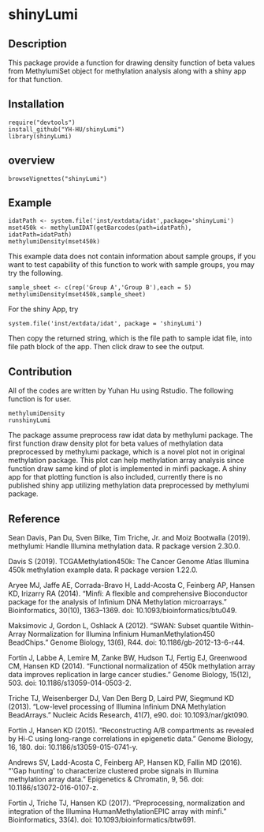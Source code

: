 
# shinyLumi

## Description

This package provide a function for drawing density function of beta values from MethylumiSet object for methylation analysis along with a shiny app for that function.

## Installation

```{r}
require("devtools")
install_github("YH-HU/shinyLumi")
library(shinyLumi)
```

## overview

```{r}
browseVignettes("shinyLumi")
```

## Example

```{r}
idatPath <- system.file('inst/extdata/idat',package='shinyLumi')
mset450k <- methylumIDAT(getBarcodes(path=idatPath), idatPath=idatPath)
methylumiDensity(mset450k)
```
This example data does not contain information about sample groups, if you want to test capability of this function to work with sample groups, you may try the following.

```{r}
sample_sheet <- c(rep('Group A','Group B'),each = 5)
methylumiDensity(mset450k,sample_sheet)
```
For the shiny App, try 
```{r}
system.file('inst/extdata/idat', package = 'shinyLumi')
```
Then copy the returned string, which is the file path to sample idat file, into file path block of the app. Then click draw to see the output.

## Contribution

All of the codes are written by Yuhan Hu using Rstudio. The following function is for user.

```{r}
methylumiDensity
runshinyLumi
```

The package assume preprocess raw idat data by methylumi package. The first function draw density plot for beta values of methylation data preprocessed by methylumi package, which is a novel plot not in original methylation package. This plot can help methylation array analysis since function draw same kind of plot is implemented in minfi package. A shiny app for that plotting function is also included, currently there is no published shiny app utilizing methylation data preprocessed by methylumi package.

## Reference

Sean Davis, Pan Du, Sven Bilke, Tim Triche, Jr. and Moiz Bootwalla (2019). methylumi: Handle Illumina methylation data. R package version 2.30.0.

Davis S (2019). TCGAMethylation450k: The Cancer Genome Atlas Illumina 450k methylation example data. R package version 1.22.0.

Aryee MJ, Jaffe AE, Corrada-Bravo H, Ladd-Acosta C, Feinberg AP, Hansen KD, Irizarry RA (2014). “Minfi: A flexible and comprehensive Bioconductor package for the analysis of Infinium DNA Methylation microarrays.” Bioinformatics, 30(10), 1363–1369. doi: 10.1093/bioinformatics/btu049.

Maksimovic J, Gordon L, Oshlack A (2012). “SWAN: Subset quantile Within-Array Normalization for Illumina Infinium HumanMethylation450 BeadChips.” Genome Biology, 13(6), R44. doi: 10.1186/gb-2012-13-6-r44.

Fortin J, Labbe A, Lemire M, Zanke BW, Hudson TJ, Fertig EJ, Greenwood CM, Hansen KD (2014). “Functional normalization of 450k methylation array data improves replication in large cancer studies.” Genome Biology, 15(12), 503. doi: 10.1186/s13059-014-0503-2.

Triche TJ, Weisenberger DJ, Van Den Berg D, Laird PW, Siegmund KD (2013). “Low-level processing of Illumina Infinium DNA Methylation BeadArrays.” Nucleic Acids Research, 41(7), e90. doi: 10.1093/nar/gkt090.

Fortin J, Hansen KD (2015). “Reconstructing A/B compartments as revealed by Hi-C using long-range correlations in epigenetic data.” Genome Biology, 16, 180. doi: 10.1186/s13059-015-0741-y.

Andrews SV, Ladd-Acosta C, Feinberg AP, Hansen KD, Fallin MD (2016). “'Gap hunting' to characterize clustered probe signals in Illumina methylation array data.” Epigenetics & Chromatin, 9, 56. doi: 10.1186/s13072-016-0107-z.

Fortin J, Triche TJ, Hansen KD (2017). “Preprocessing, normalization and integration of the Illumina HumanMethylationEPIC array with minfi.” Bioinformatics, 33(4). doi: 10.1093/bioinformatics/btw691.
